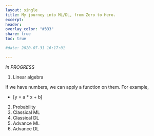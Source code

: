```yaml
---
layout: single
title: My journey into ML/DL, from Zero to Hero.
excerpt: 
header:
overlay_color: "#333"
share: true
toc: true

#date: 2020-07-31 16:17:01

---
```


*_In PROGRESS_*

1. Linear algebra

If we have numbers, we can apply a function on them. For example,

* \[y = a * x + b\]


2. Probability
3. Classical ML
4. Classical DL
5. Advance ML
6. Advance DL
